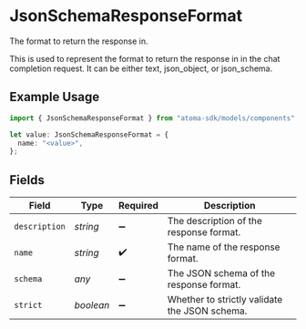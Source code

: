 # JsonSchemaResponseFormat

The format to return the response in.

This is used to represent the format to return the response in in the chat completion request.
It can be either text, json_object, or json_schema.

## Example Usage

```typescript
import { JsonSchemaResponseFormat } from "atoma-sdk/models/components";

let value: JsonSchemaResponseFormat = {
  name: "<value>",
};
```

## Fields

| Field                                         | Type                                          | Required                                      | Description                                   |
| --------------------------------------------- | --------------------------------------------- | --------------------------------------------- | --------------------------------------------- |
| `description`                                 | *string*                                      | :heavy_minus_sign:                            | The description of the response format.       |
| `name`                                        | *string*                                      | :heavy_check_mark:                            | The name of the response format.              |
| `schema`                                      | *any*                                         | :heavy_minus_sign:                            | The JSON schema of the response format.       |
| `strict`                                      | *boolean*                                     | :heavy_minus_sign:                            | Whether to strictly validate the JSON schema. |